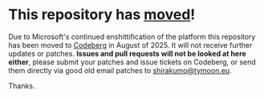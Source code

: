 # This repository has [moved](https://shinmera.com/projects/iclendar)!
Due to Microsoft's continued enshittification of the platform this repository has been moved to [Codeberg](https://shinmera.com/projects/iclendar) in August of 2025. It will not receive further updates or patches. **Issues and pull requests will not be looked at here either**, please submit your patches and issue tickets on Codeberg, or send them directly via good old email patches to [shirakumo@tymoon.eu](mailto:shirakumo@tymoon.eu).

Thanks.
